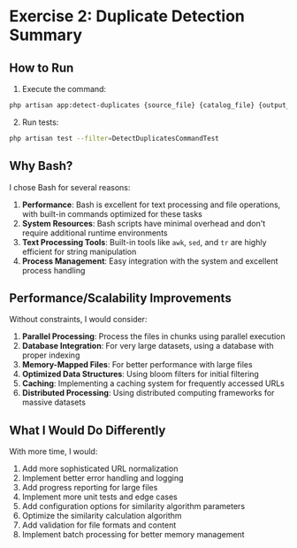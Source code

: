 # Exercise 2: Duplicate Detection Summary

## How to Run

1. Execute the command:
```bash
php artisan app:detect-duplicates {source_file} {catalog_file} {output_file}
```

2. Run tests:
```bash
php artisan test --filter=DetectDuplicatesCommandTest
```

## Why Bash?

I chose Bash for several reasons:
1. **Performance**: Bash is excellent for text processing and file operations, with built-in commands optimized for these tasks
2. **System Resources**: Bash scripts have minimal overhead and don't require additional runtime environments
3. **Text Processing Tools**: Built-in tools like `awk`, `sed`, and `tr` are highly efficient for string manipulation
4. **Process Management**: Easy integration with the system and excellent process handling

## Performance/Scalability Improvements

Without constraints, I would consider:

1. **Parallel Processing**: Process the files in chunks using parallel execution
2. **Database Integration**: For very large datasets, using a database with proper indexing
3. **Memory-Mapped Files**: For better performance with large files
4. **Optimized Data Structures**: Using bloom filters for initial filtering
5. **Caching**: Implementing a caching system for frequently accessed URLs
6. **Distributed Processing**: Using distributed computing frameworks for massive datasets

## What I Would Do Differently

With more time, I would:

1. Add more sophisticated URL normalization
2. Implement better error handling and logging
3. Add progress reporting for large files
4. Implement more unit tests and edge cases
5. Add configuration options for similarity algorithm parameters
6. Optimize the similarity calculation algorithm
7. Add validation for file formats and content
8. Implement batch processing for better memory management

